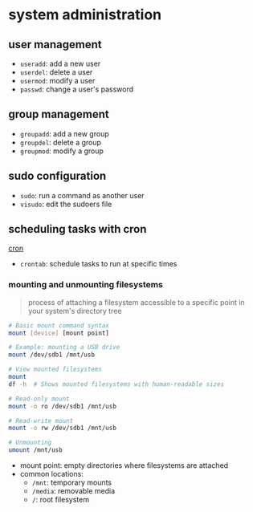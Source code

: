 
# system administration

> 

## user management

- `useradd`: add a new user
- `userdel`: delete a user
- `usermod`: modify a user
- `passwd`: change a user's password

## group management

- `groupadd`: add a new group
- `groupdel`: delete a group
- `groupmod`: modify a group

## sudo configuration

- `sudo`: run a command as another user
- `visudo`: edit the sudoers file


## scheduling tasks with cron

[cron](/cli_tools.md#rsync)

- `crontab`: schedule tasks to run at specific times

### mounting and unmounting filesystems

> process of attaching a filesystem accessible to a specific point in your system's directory tree

```bash
# Basic mount command syntax
mount [device] [mount point]

# Example: mounting a USB drive
mount /dev/sdb1 /mnt/usb

# View mounted filesystems
mount
df -h  # Shows mounted filesystems with human-readable sizes

# Read-only mount
mount -o ro /dev/sdb1 /mnt/usb

# Read-write mount
mount -o rw /dev/sdb1 /mnt/usb

# Unmounting
umount /mnt/usb
```

- mount point: empty directories where filesystems are attached
- common locations:
  - `/mnt`: temporary mounts
  - `/media`: removable media
  - `/`: root filesystem

